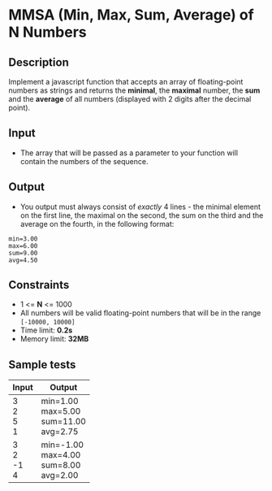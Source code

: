 # MMSA (Min, Max, Sum, Average) of N Numbers

## Description
Implement a javascript function that accepts an array of floating-point numbers as strings and returns the **minimal**, the **maximal** number, the **sum** 
and the **average** of all numbers (displayed with 2 digits after the decimal point).

## Input
- The array that will be passed as a parameter to your function will contain the numbers of the sequence.

## Output
- You output must always consist of *exactly* 4 lines - the minimal element on the first line, the maximal on the second, the sum on the third and the average on the fourth, in the following format:
```
min=3.00
max=6.00
sum=9.00
avg=4.50
```

## Constraints
- 1 <= **N** <= 1000
- All numbers will be valid floating-point numbers that will be in the range `[-10000, 10000]`
- Time limit: **0.2s**
- Memory limit: **32MB**

## Sample tests

|       Input       |                    Output                     |
|-------------------|-----------------------------------------------|
| 3<br>2<br>5<br>1  | min=1.00<br>max=5.00<br>sum=11.00<br>avg=2.75 |
| 3<br>2<br>-1<br>4 | min=-1.00<br>max=4.00<br>sum=8.00<br>avg=2.00 |